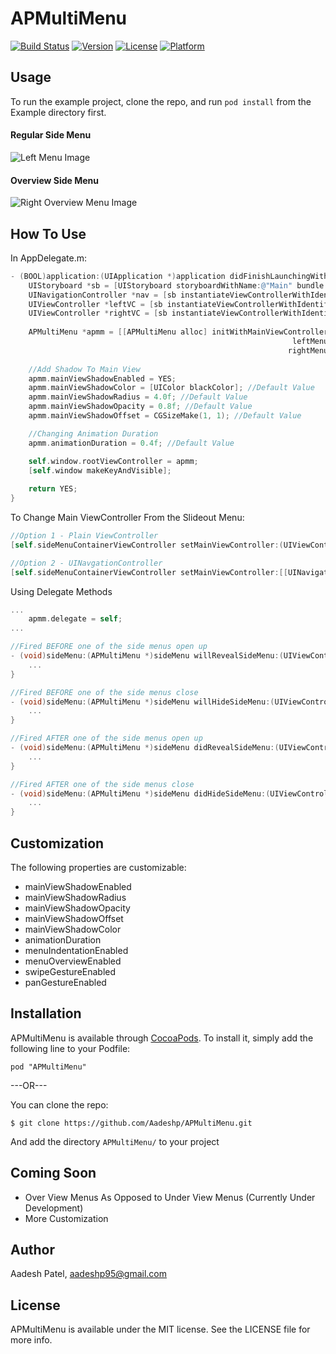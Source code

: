 # APMultiMenu

[![Build Status](https://travis-ci.org/Aadeshp/APMultiMenu.svg?branch=master)](https://travis-ci.org/Aadeshp/APMultiMenu)
[![Version](https://img.shields.io/cocoapods/v/APMultiMenu.svg?style=flat)](http://cocoadocs.org/docsets/APMultiMenu)
[![License](https://img.shields.io/cocoapods/l/APMultiMenu.svg?style=flat)](http://cocoadocs.org/docsets/APMultiMenu)
[![Platform](https://img.shields.io/cocoapods/p/APMultiMenu.svg?style=flat)](http://cocoadocs.org/docsets/APMultiMenu)

## Usage

To run the example project, clone the repo, and run `pod install` from the Example directory first.

#### Regular Side Menu
![Left Menu Image](https://cloud.githubusercontent.com/assets/8670066/6207101/a29083f0-b567-11e4-84b2-8a814ab79ea5.png)
#### Overview Side Menu
![Right Overview Menu Image](https://cloud.githubusercontent.com/assets/8670066/6207080/0a08c3b8-b567-11e4-93ef-8e4a544be7f6.png)

## How To Use

In AppDelegate.m:

```objective-c
- (BOOL)application:(UIApplication *)application didFinishLaunchingWithOptions:(NSDictionary *)launchOptions {
    UIStoryboard *sb = [UIStoryboard storyboardWithName:@"Main" bundle:nil];
    UINavigationController *nav = [sb instantiateViewControllerWithIdentifier:@"Nav"];
    UIViewController *leftVC = [sb instantiateViewControllerWithIdentifier:@"LeftVC"];
    UIViewController *rightVC = [sb instantiateViewControllerWithIdentifier:@"RightVC"];
    
    APMultiMenu *apmm = [[APMultiMenu alloc] initWithMainViewController:nav 
                                                               leftMenu:leftVC 
                                                              rightMenu:rightVC];
                                                          
    //Add Shadow To Main View
    apmm.mainViewShadowEnabled = YES;
    apmm.mainViewShadowColor = [UIColor blackColor]; //Default Value
    apmm.mainViewShadowRadius = 4.0f; //Default Value
    apmm.mainViewShadowOpacity = 0.8f; //Default Value
    apmm.mainViewShadowOffset = CGSizeMake(1, 1); //Default Value

    //Changing Animation Duration
    apmm.animationDuration = 0.4f; //Default Value

    self.window.rootViewController = apmm;
    [self.window makeKeyAndVisible];
    
    return YES;
}
```

To Change Main ViewController From the Slideout Menu:

```objective-c
//Option 1 - Plain ViewController
[self.sideMenuContainerViewController setMainViewController:(UIViewController *)]

//Option 2 - UINavgationController
[self.sideMenuContainerViewController setMainViewController:[[UINavigationController alloc] initWithRootViewController:(UIViewController *)]];
```

Using Delegate Methods

```objective-c
...
    apmm.delegate = self;
...

//Fired BEFORE one of the side menus open up
- (void)sideMenu:(APMultiMenu *)sideMenu willRevealSideMenu:(UIViewController *)sideMenuViewController {
    ...
}

//Fired BEFORE one of the side menus close
- (void)sideMenu:(APMultiMenu *)sideMenu willHideSideMenu:(UIViewController *)sideMenuViewController {
    ...
}

//Fired AFTER one of the side menus open up
- (void)sideMenu:(APMultiMenu *)sideMenu didRevealSideMenu:(UIViewController *)sideMenuViewController {
    ...
}

//Fired AFTER one of the side menus close
- (void)sideMenu:(APMultiMenu *)sideMenu didHideSideMenu:(UIViewController *)sideMenuViewController { 
    ...
}
```

## Customization

The following properties are customizable:
- mainViewShadowEnabled
- mainViewShadowRadius
- mainViewShadowOpacity
- mainViewShadowOffset
- mainViewShadowColor
- animationDuration
- menuIndentationEnabled
- menuOverviewEnabled
- swipeGestureEnabled
- panGestureEnabled

## Installation

APMultiMenu is available through [CocoaPods](http://cocoapods.org). To install
it, simply add the following line to your Podfile:

    pod "APMultiMenu"
    
---OR---

You can clone the repo:
```
$ git clone https://github.com/Aadeshp/APMultiMenu.git
```
And add the directory ```APMultiMenu/``` to your project

## Coming Soon

- Over View Menus As Opposed to Under View Menus (Currently Under Development)
- More Customization

## Author

Aadesh Patel, aadeshp95@gmail.com

## License

APMultiMenu is available under the MIT license. See the LICENSE file for more info.

